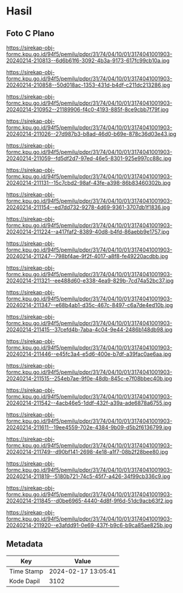 # Hasil

## Foto C Plano

https://sirekap-obj-formc.kpu.go.id/94f5/pemilu/pdpr/31/74/04/10/01/3174041001903-20240214-210813--6d6b61f6-3092-4b3a-9173-617fc99cb10a.jpg

https://sirekap-obj-formc.kpu.go.id/94f5/pemilu/pdpr/31/74/04/10/01/3174041001903-20240214-210858--50d018ac-1353-431d-b4df-c211dc213286.jpg

https://sirekap-obj-formc.kpu.go.id/94f5/pemilu/pdpr/31/74/04/10/01/3174041001903-20240214-210952--21189906-f4c0-4193-885f-8ce9cbb7f79f.jpg

https://sirekap-obj-formc.kpu.go.id/94f5/pemilu/pdpr/31/74/04/10/01/3174041001903-20240214-211026--27d987b3-b8ad-46d0-b69e-878c36d03e43.jpg

https://sirekap-obj-formc.kpu.go.id/94f5/pemilu/pdpr/31/74/04/10/01/3174041001903-20240214-211059--fd5df2d7-97ed-46e5-8301-925e997cc88c.jpg

https://sirekap-obj-formc.kpu.go.id/94f5/pemilu/pdpr/31/74/04/10/01/3174041001903-20240214-211131--15c7cbd2-98af-43fe-a398-86b83460302b.jpg

https://sirekap-obj-formc.kpu.go.id/94f5/pemilu/pdpr/31/74/04/10/01/3174041001903-20240214-211154--ed7dd732-9278-4d69-9361-3707db1f1836.jpg

https://sirekap-obj-formc.kpu.go.id/94f5/pemilu/pdpr/31/74/04/10/01/3174041001903-20240214-211224--a417faf2-8389-40d8-b4fd-86aebb9e1757.jpg

https://sirekap-obj-formc.kpu.go.id/94f5/pemilu/pdpr/31/74/04/10/01/3174041001903-20240214-211247--798bf4ae-9f2f-4017-a8f8-fe49220acdbb.jpg

https://sirekap-obj-formc.kpu.go.id/94f5/pemilu/pdpr/31/74/04/10/01/3174041001903-20240214-211321--ee488d60-e338-4ea9-829b-7cd74a52bc37.jpg

https://sirekap-obj-formc.kpu.go.id/94f5/pemilu/pdpr/31/74/04/10/01/3174041001903-20240214-211347--e68b4ab1-d35c-467c-8497-c6a7de4ed10b.jpg

https://sirekap-obj-formc.kpu.go.id/94f5/pemilu/pdpr/31/74/04/10/01/3174041001903-20240214-211415--37cefd4b-7aba-4c04-9e44-2486b148db98.jpg

https://sirekap-obj-formc.kpu.go.id/94f5/pemilu/pdpr/31/74/04/10/01/3174041001903-20240214-211446--e45fc3a4-e5d6-400e-b7df-a39fac0ae6aa.jpg

https://sirekap-obj-formc.kpu.go.id/94f5/pemilu/pdpr/31/74/04/10/01/3174041001903-20240214-211515--254eb7ae-9f0e-48db-845c-e7f08bbec40b.jpg

https://sirekap-obj-formc.kpu.go.id/94f5/pemilu/pdpr/31/74/04/10/01/3174041001903-20240214-211542--4acb46e5-1ddf-432f-a39a-ade6878a6755.jpg

https://sirekap-obj-formc.kpu.go.id/94f5/pemilu/pdpr/31/74/04/10/01/3174041001903-20240214-211611--19ee4559-702e-4384-9b09-d5b2f6136799.jpg

https://sirekap-obj-formc.kpu.go.id/94f5/pemilu/pdpr/31/74/04/10/01/3174041001903-20240214-211749--d90bf141-2698-4e18-a1f7-08b2f28bee80.jpg

https://sirekap-obj-formc.kpu.go.id/94f5/pemilu/pdpr/31/74/04/10/01/3174041001903-20240214-211819--5180b721-74c5-45f7-a426-34f99cb336c9.jpg

https://sirekap-obj-formc.kpu.go.id/94f5/pemilu/pdpr/31/74/04/10/01/3174041001903-20240214-211845--d0be6965-4440-4d8f-9f6d-51dc9acb63f2.jpg

https://sirekap-obj-formc.kpu.go.id/94f5/pemilu/pdpr/31/74/04/10/01/3174041001903-20240214-211920--e3afdd91-0e69-437f-b9c6-b9ca85ae825b.jpg


## Metadata

| Key        | Value               |
| ---------- | ------------------- |
| Time Stamp | 2024-02-17 13:05:41 |
| Kode Dapil | 3102                |



